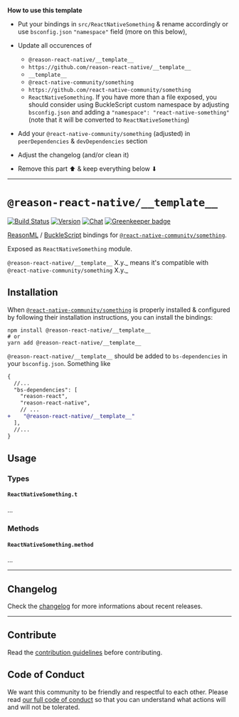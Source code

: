 **How to use this template**

- Put your bindings in `src/ReactNativeSomething` & rename accordingly or use
  `bsconfig.json` `"namespace"` field (more on this below),
- Update all occurences of

  - `@reason-react-native/__template__`
  - `https://github.com/reason-react-native/__template__`
  - `__template__`
  - `@react-native-community/something`
  - `https://github.com/react-native-community/something`
  - `ReactNativeSomething`. If you have more than a file exposed, you should
    consider using BuckleScript custom namespace by adjusting `bsconfig.json`
    and adding a `"namespace": "react-native-something"` (note that it will be
    converted to `ReactNativeSomething`)

- Add your `@react-native-community/something` (adjusted) in `peerDependencies`
  & `devDependencies` section
- Adjust the changelog (and/or clean it)
- Remove this part ⬆ & keep everything below ⬇

---

# `@reason-react-native/__template__`

[![Build Status](https://github.com/reason-react-native/__template__/workflows/Build/badge.svg)](https://github.com/reason-react-native/__template__/actions)
[![Version](https://img.shields.io/npm/v/@reason-react-native/__template__.svg)](https://www.npmjs.com/@reason-react-native/__template__)
[![Chat](https://img.shields.io/discord/235176658175262720.svg?logo=discord&colorb=blue)](https://reasonml-community.github.io/reason-react-native/discord/) [![Greenkeeper badge](https://badges.greenkeeper.io/Naturalclar/viewpager.svg)](https://greenkeeper.io/)

[ReasonML](https://reasonml.github.io) /
[BuckleScript](https://bucklescript.github.io) bindings for
[`@react-native-community/something`](https://github.com/react-native-community/something).

Exposed as `ReactNativeSomething` module.

`@reason-react-native/__template__` X.y._ means it's compatible with
`@react-native-community/something` X.y._

## Installation

When
[`@react-native-community/something`](https://github.com/react-native-community/something)
is properly installed & configured by following their installation instructions,
you can install the bindings:

```console
npm install @reason-react-native/__template__
# or
yarn add @reason-react-native/__template__
```

`@reason-react-native/__template__` should be added to `bs-dependencies` in your
`bsconfig.json`. Something like

```diff
{
  //...
  "bs-dependencies": [
    "reason-react",
    "reason-react-native",
    // ...
+    "@reason-react-native/__template__"
  ],
  //...
}
```

## Usage

### Types

#### `ReactNativeSomething.t`

...

### Methods

#### `ReactNativeSomething.method`

...

---

## Changelog

Check the [changelog](./CHANGELOG.md) for more informations about recent
releases.

---

## Contribute

Read the
[contribution guidelines](https://github.com/reason-react-native/.github/blob/master/CONTRIBUTING.md)
before contributing.

## Code of Conduct

We want this community to be friendly and respectful to each other. Please read
[our full code of conduct](https://github.com/reason-react-native/.github/blob/master/CODE_OF_CONDUCT.md)
so that you can understand what actions will and will not be tolerated.
